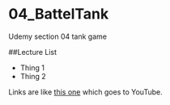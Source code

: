 # 04_BattelTank
Udemy section 04 tank game

##Lecture List
* Thing 1
* Thing 2

Links are like [this one](https://www.youtube.com) which goes to YouTube.
